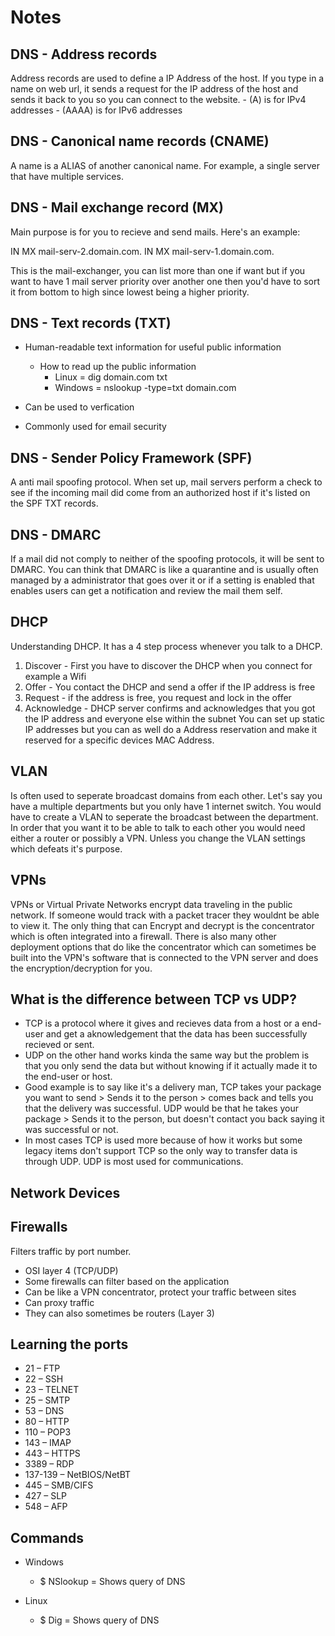 <h1>Notes</h1> 
 
 <h2>DNS - Address records</h2>
 
 Address records are used to define a IP Address of the host. If you type in a name on web url, it sends a request for the IP address of the host and sends it back to you so you can connect to the website.
     - (A) is for IPv4 addresses
     - (AAAA) is for IPv6 addresses 

 <h2>DNS - Canonical name records (CNAME)</h2>
 
 A name is a ALIAS of another canonical name. For example, a single server that have multiple services.

 <h2>DNS - Mail exchange record (MX) </h2>
 
 Main purpose is for you to recieve and send mails.
 Here's an example:

 IN MX mail-serv-2.domain.com.
 IN MX mail-serv-1.domain.com.
 
 This is the mail-exchanger, you can list more than one if want but if you want to have 1 mail server priority over another one then you'd have to sort it from bottom to high since lowest being a higher priority.

  <h2>DNS - Text records (TXT)</h2>

  - Human-readable text information for useful public information
     - How to read up the public information
         - Linux = dig domain.com txt
         - Windows = nslookup -type=txt domain.com

  - Can be used to verfication
  - Commonly used for email security

 <h2>DNS - Sender Policy Framework (SPF)</h2>
 
 A anti mail spoofing protocol. When set up, mail servers perform a check to see if the incoming mail did come from an authorized host if it's listed on the SPF TXT records.

 <h2>DNS - DMARC </h2>
 
 If a mail did not comply to neither of the spoofing protocols, it will be sent to DMARC. You can think that DMARC is like a quarantine and is usually often managed by a administrator that goes over it or if a setting is enabled that enables users can get a notification and review the mail them self.
 
 <h2>DHCP</h2>

 Understanding DHCP. 
 It has a 4 step process whenever you talk to a DHCP.
  1. Discover - First you have to discover the DHCP when you connect for example a Wifi
  2. Offer - You contact the DHCP and send a offer if the IP address is free
  3. Request - if the address is free, you request and lock in the offer
  4. Acknowledge - DHCP server confirms and acknowledges that you got the IP address and everyone else within the subnet
 You can set up static IP addresses but you can as well do a Address reservation and make it reserved for a specific devices MAC Address. 

  <h2>VLAN</h2>
 Is often used to seperate broadcast domains from each other. Let's say you have a multiple departments but you only have 1 internet switch. You would have to create a VLAN to seperate the broadcast between the department. In order that you want it to be able to talk to each other you would need either a router or possibly a VPN. Unless you change the VLAN settings which defeats it's purpose.
  
  <h2>VPNs</h2>
 VPNs or Virtual Private Networks encrypt data traveling in the public network. If someone would track with a packet tracer they wouldnt be able to view it. 
 The only thing that can Encrypt and decrypt is the concentrator which is often integrated into a firewall. 
 There is also many other deployment options that do like the concentrator which can sometimes be built into the VPN's software that is connected to the VPN server and does the encryption/decryption for you.

<h2>What is the difference between TCP vs UDP?</h2>

 - TCP is a protocol where it gives and recieves data from a host or a end-user and get a aknowledgement that the data has been successfully recieved or sent.
 - UDP on the other hand works kinda the same way but the problem is that you only send the data but without knowing if it actually made it to the end-user or host.
 - Good example is to say like it's a delivery man, TCP takes your package you want to send > Sends it to the person > comes back and tells you that the delivery was successful. UDP would be that he takes your package > Sends it to the person, but doesn't contact you back saying it was successful or not.
 - In most cases TCP is used more because of how it works but some legacy items don't support TCP so the only way to transfer data is through UDP. UDP is most used for communications.


<h2>Network Devices</h2>

 <h2>Firewalls</h2>
 
 Filters traffic by port number.
  - OSI layer 4 (TCP/UDP)
  - Some firewalls can filter based on the application 
  - Can be like a VPN concentrator, protect your traffic between sites
  - Can proxy traffic
  - They can also sometimes be routers (Layer 3)

<h2>Learning the ports</h2> 

 - 21 – FTP
 - 22 – SSH
 - 23 – TELNET
 - 25 – SMTP
 - 53 – DNS
 - 80 – HTTP
 - 110 – POP3
 - 143 – IMAP
 - 443 – HTTPS
 - 3389 – RDP
 - 137-139 – NetBIOS/NetBT
 - 445 – SMB/CIFS
 - 427 – SLP
 - 548 – AFP

<h2>Commands</h2> 
 
 - Windows
     - $ NSlookup = Shows query of DNS

 - Linux
     - $ Dig = Shows query of DNS 